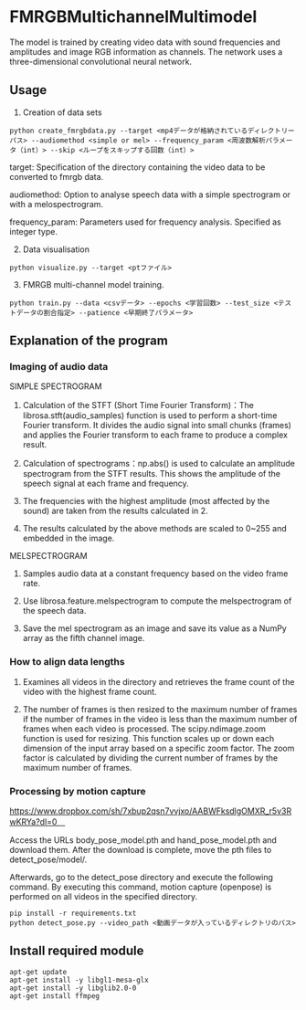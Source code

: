 # FMRGBMultichannelMultimodel
The model is trained by creating video data with sound frequencies and amplitudes and image RGB information as channels.
The network uses a three-dimensional convolutional neural network.

## Usage
1. Creation of data sets
```
python create_fmrgbdata.py --target <mp4データが格納されているディレクトリーパス> --audiomethod <simple or mel> --frequency_param <周波数解析パラメータ（int）> --skip <ループをスキップする回数（int）>
```
target: Specification of the directory containing the video data to be converted to fmrgb data.

audiomethod: Option to analyse speech data with a simple spectrogram or with a melospectrogram.

frequency_param: Parameters used for frequency analysis. Specified as integer type.
    
2. Data visualisation
```
python visualize.py --target <ptファイル>
```
3. FMRGB multi-channel model training.
```
python train.py --data <csvデータ> --epochs <学習回数> --test_size <テストデータの割合指定> --patience <早期終了パラメータ>
```
##  Explanation of the program
### Imaging of audio data
SIMPLE SPECTROGRAM

1. Calculation of the STFT (Short Time Fourier Transform)：The librosa.stft(audio_samples) function is used to perform a short-time Fourier transform. It divides the audio signal into small chunks (frames) and applies the Fourier transform to each frame to produce a complex result.

2. Calculation of spectrograms：np.abs() is used to calculate an amplitude spectrogram from the STFT results. This shows the amplitude of the speech signal at each frame and frequency.

3. The frequencies with the highest amplitude (most affected by the sound) are taken from the results calculated in 2.

4. The results calculated by the above methods are scaled to 0~255 and embedded in the image.

MELSPECTROGRAM

1. Samples audio data at a constant frequency based on the video frame rate.

2. Use librosa.feature.melspectrogram to compute the melspectrogram of the speech data.

3. Save the mel spectrogram as an image and save its value as a NumPy array as the fifth channel image.

### How to align data lengths
1. Examines all videos in the directory and retrieves the frame count of the video with the highest frame count.

2. The number of frames is then resized to the maximum number of frames if the number of frames in the video is less than the maximum number of frames when each video is processed. The scipy.ndimage.zoom function is used for resizing. This function scales up or down each dimension of the input array based on a specific zoom factor. The zoom factor is calculated by dividing the current number of frames by the maximum number of frames.

### Processing by motion capture
https://www.dropbox.com/sh/7xbup2qsn7vvjxo/AABWFksdlgOMXR_r5v3RwKRYa?dl=0　

Access the URLs body_pose_model.pth and hand_pose_model.pth and download them. After the download is complete, move the pth files to detect_pose/model/.

Afterwards, go to the detect_pose directory and execute the following command. By executing this command, motion capture (openpose) is performed on all videos in the specified directory.
```
pip install -r requirements.txt
python detect_pose.py --video_path <動画データが入っているディレクトリのパス>
```

## Install required module
```
apt-get update
apt-get install -y libgl1-mesa-glx
apt-get install -y libglib2.0-0
apt-get install ffmpeg
```
